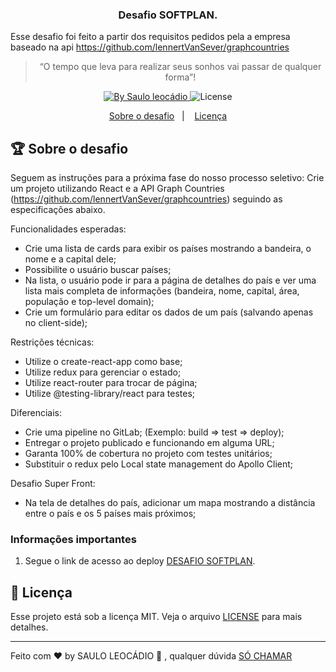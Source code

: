 <h3 align="center">
  Desafio SOFTPLAN.
</h3>

<p>Esse desafio foi feito a partir dos requisitos pedidos pela a empresa baseado na api <a href="https://github.com/lennertVanSever/graphcountries">
  https://github.com/lennertVanSever/graphcountries</a></p>

<blockquote align="center">“O tempo que leva para realizar seus sonhos vai passar de qualquer forma”!</blockquote>

<p align="center">

  <a href="https://sauloleocadio.github.io/mycurriculum"/>
    <img alt="By Saulo leocádio" src="https://sauloleocadio.github.io/mycurriculum/assets/images/profile.png" />
  </a>

  <img alt="License" src="https://img.shields.io/badge/license-MIT-%2304D361" />

</p>

<p align="center">
  <a href="#rocket-sobre-o-desafio">Sobre o desafio</a>&nbsp;&nbsp;&nbsp;|&nbsp;&nbsp;&nbsp;
  <a href="#memo-licença">Licença</a>
</p>

## 🏆 Sobre o desafio

Seguem as instruções para a próxima fase do nosso processo seletivo:
Crie um projeto utilizando React e a API Graph Countries
(https://github.com/lennertVanSever/graphcountries) seguindo as especificações abaixo.

Funcionalidades esperadas:

- Crie uma lista de cards para exibir os países mostrando a bandeira, o nome e a capital dele;
- Possibilite o usuário buscar países;
- Na lista, o usuário pode ir para a página de detalhes do país e ver uma lista mais completa de
  informações (bandeira, nome, capital, área, população e top-level domain);
- Crie um formulário para editar os dados de um país (salvando apenas no client-side);

Restrições técnicas:

- Utilize o create-react-app como base;
- Utilize redux para gerenciar o estado;
- Utilize react-router para trocar de página;
- Utilize @testing-library/react para testes;

Diferenciais:

- Crie uma pipeline no GitLab; (Exemplo: build =&gt; test =&gt; deploy);
- Entregar o projeto publicado e funcionando em alguma URL;
- Garanta 100% de cobertura no projeto com testes unitários;
- Substituir o redux pelo Local state management do Apollo Client;

Desafio Super Front:

- Na tela de detalhes do país, adicionar um mapa mostrando a distância entre o país e os 5 países
  mais próximos;

### Informações importantes

1. Segue o link de acesso ao deploy [DESAFIO SOFTPLAN](https://challengesoftplan.netlify.app).

## 📝 Licença

Esse projeto está sob a licença MIT. Veja o arquivo [LICENSE](LICENSE.md) para mais detalhes.

---

Feito com ♥ by SAULO LEOCÁDIO :wave: , qualquer dúvida [SÓ CHAMAR](https://linktr.ee/sauloleocadio)
